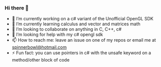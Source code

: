### Hi there 👋

<!--
**WholesomeIsland/Wholesomeisland** is a ✨ _special_ ✨ repository because its `README.md` (this file) appears on your GitHub profile.

-->

- 🔭 I’m currently working on a c# variant of the Unofficial OpenGL SDK
- 🌱 I’m currently learning calculus and vector and matrices math
- 👯 I’m looking to collaborate on anything in C, C++, c#
- 🤔 I’m looking for help with my c# opengl sdk
- 📫 How to reach me: leave an issue on one of my repos or email me at spinnerbowl@hotmail.com
- ⚡ Fun fact: you can use pointers in c# with the unsafe keyword on a method/other block of code
